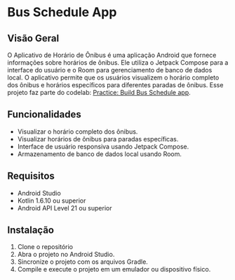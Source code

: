# Bus Schedule App

## Visão Geral
O Aplicativo de Horário de Ônibus é uma aplicação Android que fornece informações sobre horários de ônibus. Ele utiliza o Jetpack Compose para a interface do usuário e o Room para gerenciamento de banco de dados local. O aplicativo permite que os usuários visualizem o horário completo dos ônibus e horários específicos para diferentes paradas de ônibus. Esse projeto faz parte do codelab: [Practice: Build Bus Schedule app](https://developer.android.com/codelabs/basic-android-kotlin-compose-practice-bus-schedule-app?continue=https%3A%2F%2Fdeveloper.android.com%2Fcourses%2Fpathways%2Fandroid-basics-compose-unit-6-pathway-2&hl=pt-br#0).

## Funcionalidades
- Visualizar o horário completo dos ônibus.
- Visualizar horários de ônibus para paradas específicas.
- Interface de usuário responsiva usando Jetpack Compose.
- Armazenamento de banco de dados local usando Room.

## Requisitos
- Android Studio
- Kotlin 1.6.10 ou superior
- Android API Level 21 ou superior

## Instalação
1. Clone o repositório
2. Abra o projeto no Android Studio.
3. Sincronize o projeto com os arquivos Gradle.
4. Compile e execute o projeto em um emulador ou dispositivo físico.